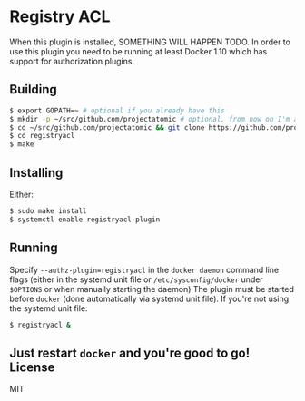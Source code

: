 Registry ACL
=
When this plugin is installed, SOMETHING WILL HAPPEN TODO.
In order to use this plugin you need to be running at least Docker 1.10 which
has support for authorization plugins.

Building
-
```sh
$ export GOPATH=~ # optional if you already have this
$ mkdir -p ~/src/github.com/projectatomic # optional, from now on I'm assuming GOPATH=~
$ cd ~/src/github.com/projectatomic && git clone https://github.com/projectatomic/registryacl
$ cd registryacl
$ make
```
Installing
-
Either:
```sh
$ sudo make install
$ systemctl enable registryacl-plugin
```
Running
-
Specify `--authz-plugin=registryacl` in the `docker daemon` command line
flags (either in the systemd unit file or `/etc/sysconfig/docker` under `$OPTIONS`
or when manually starting the daemon)
The plugin must be started before `docker` (done automatically via systemd unit file).
If you're not using the systemd unit file:
```sh
$ registryacl &
```
Just restart `docker` and you're good to go!
License
-
MIT

